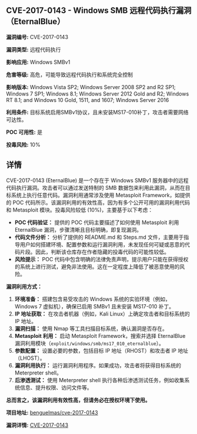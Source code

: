 ## CVE-2017-0143 - Windows SMB 远程代码执行漏洞（EternalBlue）

**漏洞编号:** CVE-2017-0143

**漏洞类型:** 远程代码执行

**影响应用:** Windows SMBv1

**危害等级:** 高危，可能导致远程代码执行和系统完全控制

**影响版本:** Windows Vista SP2; Windows Server 2008 SP2 and R2 SP1; Windows 7 SP1; Windows 8.1; Windows Server 2012 Gold and R2; Windows RT 8.1; and Windows 10 Gold, 1511, and 1607; Windows Server 2016

**利用条件:** 目标系统启用SMBv1协议，且未安装MS17-010补丁，攻击者需要网络可达性。

**POC 可用性:** 是

**投毒风险:** 10%

## 详情

CVE-2017-0143 (EternalBlue) 是一个存在于 Windows SMBv1 服务器中的远程代码执行漏洞。攻击者可以通过发送特制的 SMB 数据包来利用此漏洞，从而在目标系统上执行任意代码。漏洞利用通常涉及使用 Metasploit Framework，如提供的 POC 代码所示。该漏洞利用的有效性高，因为有多个公开可用的漏洞利用代码和 Metasploit 模块。投毒风险较低 (10%)，主要基于以下考虑：

*   **POC 代码验证：** 提供的 POC 代码主要描述了如何使用 Metasploit 利用 EternalBlue 漏洞，步骤清晰且目标明确，即复现漏洞。
*   **代码文件分析：** 分析了提供的 README.md 和 Steps.md 文件，主要用于指导用户如何搭建环境、配置参数和运行漏洞利用，未发现任何可疑或恶意的代码片段。因此，判断该仓库存在作者隐藏的投毒代码的可能性较低。
*   **风险提示：** POC 代码中包含明确的法律免责声明，提示用户只能在获得授权的系统上进行测试，避免非法使用。这在一定程度上降低了被恶意使用的风险。

**漏洞利用方式：**

1.  **环境准备：** 搭建包含易受攻击的 Windows 系统的实验环境（例如，Windows 7 虚拟机），确保已启用 SMBv1 且未安装 MS17-010 补丁。
2.  **IP 地址获取：** 在攻击者机器（例如，Kali Linux）上确定攻击者和目标系统的 IP 地址。
3.  **漏洞扫描：** 使用 Nmap 等工具扫描目标系统，确认漏洞是否存在。
4.  **Metasploit 利用：** 启动 Metasploit Framework，搜索并选择 EternalBlue 漏洞利用模块（`exploit/windows/smb/ms17_010_eternalblue`）。
5.  **参数配置：** 设置必要的参数，包括目标 IP 地址（RHOST）和攻击者 IP 地址（LHOST）。
6.  **漏洞利用执行：** 运行漏洞利用程序。如果成功，攻击者将获得目标系统的 Meterpreter shell。
7.  **后渗透测试：** 使用 Meterpreter shell 执行各种后渗透测试任务，例如收集系统信息、提升权限、访问文件等。

**总而言之，该漏洞利用有效性高，但请务必在授权环境下使用。**

**项目地址:** [benguelmas/cve-2017-0143](https://github.com/benguelmas/cve-2017-0143)

**漏洞详情:** [CVE-2017-0143](https://nvd.nist.gov/vuln/detail/CVE-2017-0143)